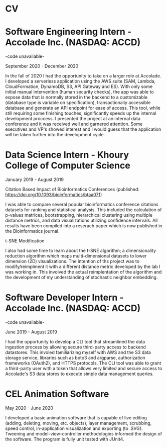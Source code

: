 # CV

# Software Engineering Intern - Accolade Inc. (NASDAQ: ACCD)
-code unavailable-

September 2020 - December 2020

In the fall of 2020 I had the opportunity to take on a larger role at Accolade. I developed a serverless application using the AWS suite (SAM, Lambda, CloudFormation, DynamoDB, S3, API Gateway and ES). With only some initial manual intervention (human security checks), the app was able to expose data that is normally stored in the backend to a customizable (database type is variable on specification), transactionally accessible database and generate an API endpoint for ease of access. This tool, while still requiring some finishing touches, significantly speeds up the internal development proccess. I presented the project at an internal data conference and it was received well and garnered attention. Some executives and VP's showed interest and I would guess that the application will be taken further into the development cycle.

# Data Science Intern - Khoury College of Computer Science

January 2019 - August 2019

Citation Based Impact of Bioinformatics Conferences (published: https://doi.org/10.1093/bioinformatics/btaa071)

I was able to compare several popular bioinformatics conference citations datasets for ranking and statistical analysis. This included the calculation of p-values matrices, bootstrapping, hierarchical clustering using multiple distance metrics, and data visualizations utilizing confidence intervals. All results have been compiled into a reserach paper which is now published in the Bioinformatics journal.

t-SNE Modification

I also had some time to learn about the t-SNE algorithm; a dimensionality reduction algorithm which maps multi-dimensional datasets to lower dimension (2D) visualizations. The intention of ths project was to modify/reimplment it with a different distance metric developed by the lab I  was working in. This involved the actual reimplentation of the algorithm and the development of my understanding of stochastic neighbor embedding.

# Software Developer Intern - Accolade Inc. (NASDAQ: ACCD)
-code unavailable-

June 2019 - August 2019

I had the opportunity to develop a CLI tool that streamlined the data ingestion process by allowing secure third-party access to backend datastores. This involed familiarizing myself with AWS and the S3 data storage service, libraries such as boto3 and argparse, authorization frameworks (OAuth2), and HTTPS protocols. The CLI tool was able to grant a third-party user with a token that allows very limited and secure access to Accolade's S3 data stores to execute simple data management queries.

# CEL Animation Software

May 2020 - June 2020

I developed a basic animation software that is capable of live editing (adding, deleting, moving, etc. objects), layer management, scrubbing, speed control, in-application visualization and exporting (to .SVG). Tweening and model-view-controller methodologies informed the design of the software. The program is fully unit tested with JUnit4.
